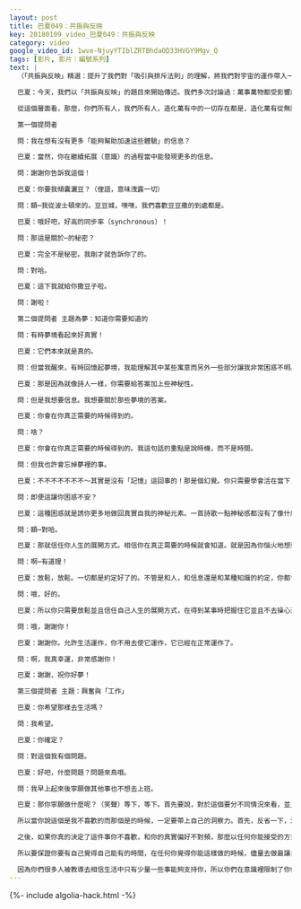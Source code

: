```yaml
---
layout: post
title: 巴夏049：共振與反映
key: 20180109_video_巴夏049：共振與反映
category: video
google_video_id: 1wve-NjuyYTIblZRTBhdaOD33HVGY9Mgv_Q
tags: [影片, 影片｜編號系列]
text: |
  （「共振與反映」精選：提升了我們對「吸引與排斥法則」的理解，將我們對宇宙的運作帶入一個新的水平！）

  巴夏：今天，我們以「共振與反映」的題目來開始傳述。我們多次討論過：萬事萬物都受影響於共振，振頻，意識頻率，能量頻率。當然，根本上看造化萬有都僅是同一個東西：即「一切萬有」，也即「一」。但同時，它能夠在自己的意識內創造不同的頻率，振頻和波態，來讓它自己受造成，顯現成，體驗成各種不同的事物。進而，這些不同的波態，獨特振頻又在造化萬有內創造出了對應各種事物的體驗。

  從這個層面看，那麼，你們所有人，我們所有人，造化萬有中的一切存在都是，造化萬有從無限個角度把自己反映給自己從而體驗一切的結果，從一切可能的方向，以一切可能的視角，去與自己互動，去體驗自己的結果。

  第一個提問者

  問：我在想有沒有更多「能夠幫助加速這些體驗」的信息？

  巴夏：當然，你在繼續拓展（意識）的過程當中能發現更多的信息。

  問：謝謝你告訴我這個！

  巴夏：你要我傾囊灑豆？（俚語，意味洩露一切）

  問：額⋯我從波士頓來的。豆豆城，嘿嘿，我們喜歡豆豆撒的到處都是。

  巴夏：哦好吧，好高的同步率（synchronous）！

  問：那這是關於⋯的秘密？

  巴夏：完全不是秘密。我剛才就告訴你了的。

  問：對哈。

  巴夏：這下我就給你撒豆子啦。

  問：謝啦！

  第二個提問者 主題為夢：知道你需要知道的

  問：有時夢境看起來好真實！

  巴夏：它們本來就是真的。

  問：但當我醒來，有時回憶起夢境，我能理解其中某些寓意而另外一些部分讓我非常困惑不明。

  巴夏：那是因為就像詩人一樣，你需要給答案加上些神秘性。

  問：但是我想要信息。我想要關於那些夢境的答案。

  巴夏：你會在你真正需要的時候得到的。

  問：啥？

  巴夏：你會在你真正需要的時候得到的。我這句話的重點是說時機，而不是時間。

  問：但我也許會忘掉夢裡的事。

  巴夏：不不不不不不不～其實是沒有「記憶」這回事的！那是個幻覺。你只需要學會活在當下，當你活在當下的時候，你會在你真的需要知道某事的時候知道它。你不會在你真的需要知道之前一秒知道，但我保證也不會在你真需要知道後一秒才知道。

  問：即便這讓你困惑不安？

  巴夏：這種困惑就是誘你更多地做回真實自我的神秘元素。一首詩歌一點神秘感都沒有了像什麼？

  問：額⋯對哈。

  巴夏：那就信任你人生的展開方式。相信你在真正需要的時候就會知道。就是因為你惱火地想要知道，很擔心忘記結果就忘記了。

  問：啊⋯有道理！

  巴夏：放鬆，放鬆。一切都是約定好了的。不管是和人，和信息還是和某種知識的約定，你都會去實踐。你會實踐全部這些約定，除了一種情況：你永遠無法實踐一個約定如果你把時間花在擔心失去它上。

  問：哦，好的。

  巴夏：所以你只需要放鬆並且信任自己人生的展開方式，在得到某事時把握住它並且不去操心還沒有得到的。然後你就會得到你需要的。

  問：哦，謝謝你！

  巴夏：謝謝你。允許生活運作，你不用去使它運作，它已經在正常運作了。

  問：啊，我真幸運，非常感謝你！

  巴夏：謝謝，祝你好夢！

  第三個提問者 主題：興奮與「工作」

  巴夏：你希望那樣去生活嗎？

  問：我希望。

  巴夏：你確定？

  問：對這個我有個問題。

  巴夏：好吧，什麼問題？問題來鳥哦。

  問：我早上起來後寧願做其他事也不想去上班。

  巴夏：那你寧願做什麼呢？（笑聲）等下，等下。首先要說，對於這個要分不同情況來看，並且要準確洞察。很多人會意識到自己選擇了去做不代表自己喜好的事情選擇或做了些和自己真實激情不對頻的事，並且你意識到另一些事才是你喜歡的，然後寧願做那些事。第二種情況是很多人只是把一些只要你以一種更令你愉快興奮的方式去做就能讓你興奮愉快的事當成了不是的了。

  所以當你說這個是我不喜歡的而那個是的時候，一定要帶上自己的洞察力。首先，反省一下，洞察地問自己：那個是不是真的更代表了我的興奮喜悅？還是只是我定義另一件事的方式在阻礙我看到這件事也可以是多麼美好喜悅？先做一做這個考量！

  之後，如果你真的決定了這件事你不喜歡，和你的真實偏好不對頻，那麼以任何你能接受的方式開始停止做這件事並且開始做你偏好的。並且再次要說，重要的底線是一定要，以讓你覺得從頻率上不勉強的跨度去做這個轉變。有些人彈指間就能變過來，有些人則選擇用些時間來從他們不偏好的轉化到偏好的，因為他們的信念系統就是不允許他們相信：他們真正偏好的事物是能夠支持他們的。那麼，如果跳下懸崖又不相信自己帶了降落傘，這對你是沒什麼好處的。

  所以要保證你要有自己覺得自己能有的時間，在任何你覺得你能這樣做的時候，儘量去做最讓自己興奮喜悅的事。然後一點一點地，這會向你證明，隨便用多少你覺得合適的時間，你會向自己證明：無論那件真的能讓你喜悅興奮的事是什麼，它就是能夠支持你。

  因為你們很多人被教導去相信生活中只有少量一些事能夠支持你，所以你們在意識裡限制了你們可以被支持的方式，你們關閉了所有其它形式的支持能夠過來的門。如果你能夠弱化那些讓你覺得你必須以某種方式，才能被支持的信念；如果你允許自己明白，以自己能接受的任何方式去跟隨和實踐你的最高喜悅興奮，並且允許各種形式支持的到來，（因為「高我」知道各種支持需要以什麼形式接觸你，）那麼你就會被很清晰地給於證明：讓你興奮喜悅的事物能夠以它自己需要的一切方式支持你。接著，一點一點地，你就會贏得自信去越來越多地做喜歡的事，越來越少地做不喜歡的事。
---
```


{%- include algolia-hack.html -%}

